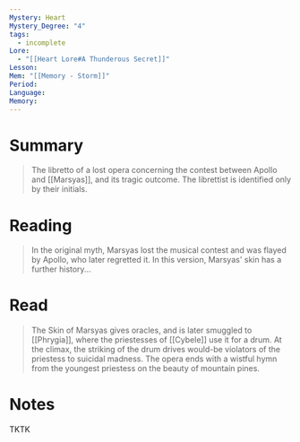 ```yaml
---
Mystery: Heart
Mystery_Degree: "4"
tags:
  - incomplete
Lore:
  - "[[Heart Lore#A Thunderous Secret]]"
Lesson: 
Mem: "[[Memory - Storm]]"
Period: 
Language: 
Memory:
---
```

# Summary
> The libretto of a lost opera concerning the contest between Apollo and [[Marsyas]], and its tragic outcome. The librettist is identified only by their initials.
# Reading
>In the original myth, Marsyas lost the musical contest and was flayed by Apollo, who later regretted it. In this version, Marsyas' skin has a further history...
# Read
> The Skin of Marsyas gives oracles, and is later smuggled to [[Phrygia]], where the priestesses of [[Cybele]] use it for a drum. At the climax, the striking of the drum drives would-be violators of the priestess to suicidal madness. The opera ends with a wistful hymn from the youngest priestess on the beauty of mountain pines.
# Notes
TKTK  